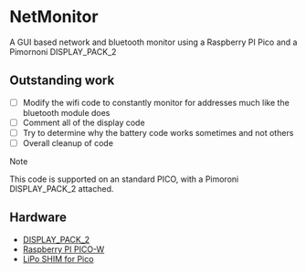 # NetMonitor

A GUI based network and bluetooth monitor using a Raspberry PI Pico and a Pimornoni DISPLAY_PACK_2


## Outstanding work
- [ ] Modify the wifi code to constantly monitor for addresses much like the bluetooth module does
- [ ] Comment all of the display code
- [ ] Try to determine why the battery code works sometimes and not others
- [ ] Overall cleanup of code

> [!NOTE]
> This code is supported on an standard PICO, with a Pimoroni DISPLAY_PACK_2 attached.
> 

## Hardware
- [DISPLAY_PACK_2](https://shop.pimoroni.com/products/pico-display-pack-2-0?variant=39374122582099)
- [Raspberry PI PICO-W](https://www.raspberrypi.com/products/raspberry-pi-pico/)
- [LiPo SHIM for Pico](https://shop.pimoroni.com/products/pico-lipo-shim?variant=32369543086163)
  

